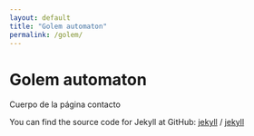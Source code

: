 ```yaml
---
layout: default
title: "Golem automaton"
permalink: /golem/
---
```


# Golem automaton

Cuerpo de la página contacto

You can find the source code for Jekyll at GitHub:
[jekyll][jekyll-organization] /
[jekyll](https://github.com/jekyll/jekyll)


[jekyll-organization]: https://github.com/jekyll
